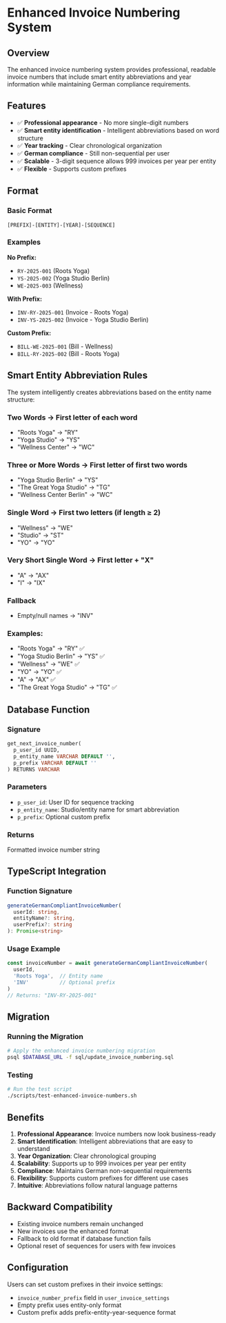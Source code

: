 # Enhanced Invoice Numbering System

## Overview

The enhanced invoice numbering system provides professional, readable invoice numbers that include smart entity abbreviations and year information while maintaining German compliance requirements.

## Features

- ✅ **Professional appearance** - No more single-digit numbers
- ✅ **Smart entity identification** - Intelligent abbreviations based on word structure
- ✅ **Year tracking** - Clear chronological organization
- ✅ **German compliance** - Still non-sequential per user
- ✅ **Scalable** - 3-digit sequence allows 999 invoices per year per entity
- ✅ **Flexible** - Supports custom prefixes

## Format

### Basic Format
```
[PREFIX]-[ENTITY]-[YEAR]-[SEQUENCE]
```

### Examples

**No Prefix:**
- `RY-2025-001` (Roots Yoga)
- `YS-2025-002` (Yoga Studio Berlin)
- `WE-2025-003` (Wellness)

**With Prefix:**
- `INV-RY-2025-001` (Invoice - Roots Yoga)
- `INV-YS-2025-002` (Invoice - Yoga Studio Berlin)

**Custom Prefix:**
- `BILL-WE-2025-001` (Bill - Wellness)
- `BILL-RY-2025-002` (Bill - Roots Yoga)

## Smart Entity Abbreviation Rules

The system intelligently creates abbreviations based on the entity name structure:

### **Two Words** → First letter of each word
- "Roots Yoga" → "RY"
- "Yoga Studio" → "YS"
- "Wellness Center" → "WC"

### **Three or More Words** → First letter of first two words
- "Yoga Studio Berlin" → "YS"
- "The Great Yoga Studio" → "TG"
- "Wellness Center Berlin" → "WC"

### **Single Word** → First two letters (if length ≥ 2)
- "Wellness" → "WE"
- "Studio" → "ST"
- "YO" → "YO"

### **Very Short Single Word** → First letter + "X"
- "A" → "AX"
- "I" → "IX"

### **Fallback**
- Empty/null names → "INV"

### Examples:
- "Roots Yoga" → "RY" ✅
- "Yoga Studio Berlin" → "YS" ✅
- "Wellness" → "WE" ✅
- "YO" → "YO" ✅
- "A" → "AX" ✅
- "The Great Yoga Studio" → "TG" ✅

## Database Function

### Signature
```sql
get_next_invoice_number(
  p_user_id UUID, 
  p_entity_name VARCHAR DEFAULT '',
  p_prefix VARCHAR DEFAULT ''
) RETURNS VARCHAR
```

### Parameters
- `p_user_id`: User ID for sequence tracking
- `p_entity_name`: Studio/entity name for smart abbreviation
- `p_prefix`: Optional custom prefix

### Returns
Formatted invoice number string

## TypeScript Integration

### Function Signature
```typescript
generateGermanCompliantInvoiceNumber(
  userId: string, 
  entityName?: string,
  userPrefix?: string
): Promise<string>
```

### Usage Example
```typescript
const invoiceNumber = await generateGermanCompliantInvoiceNumber(
  userId,
  'Roots Yoga',  // Entity name
  'INV'          // Optional prefix
)
// Returns: "INV-RY-2025-001"
```

## Migration

### Running the Migration
```bash
# Apply the enhanced invoice numbering migration
psql $DATABASE_URL -f sql/update_invoice_numbering.sql
```

### Testing
```bash
# Run the test script
./scripts/test-enhanced-invoice-numbers.sh
```

## Benefits

1. **Professional Appearance**: Invoice numbers now look business-ready
2. **Smart Identification**: Intelligent abbreviations that are easy to understand
3. **Year Organization**: Clear chronological grouping
4. **Scalability**: Supports up to 999 invoices per year per entity
5. **Compliance**: Maintains German non-sequential requirements
6. **Flexibility**: Supports custom prefixes for different use cases
7. **Intuitive**: Abbreviations follow natural language patterns

## Backward Compatibility

- Existing invoice numbers remain unchanged
- New invoices use the enhanced format
- Fallback to old format if database function fails
- Optional reset of sequences for users with few invoices

## Configuration

Users can set custom prefixes in their invoice settings:
- `invoice_number_prefix` field in `user_invoice_settings`
- Empty prefix uses entity-only format
- Custom prefix adds prefix-entity-year-sequence format 